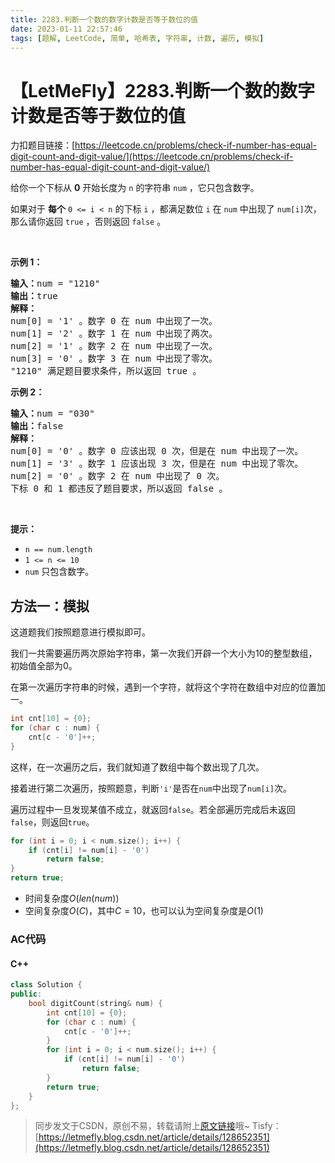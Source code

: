 ```yaml
---
title: 2283.判断一个数的数字计数是否等于数位的值
date: 2023-01-11 22:57:46
tags: [题解, LeetCode, 简单, 哈希表, 字符串, 计数, 遍历, 模拟]
---
```


# 【LetMeFly】2283.判断一个数的数字计数是否等于数位的值

力扣题目链接：[https://leetcode.cn/problems/check-if-number-has-equal-digit-count-and-digit-value/](https://leetcode.cn/problems/check-if-number-has-equal-digit-count-and-digit-value/)

<p>给你一个下标从 <strong>0</strong>&nbsp;开始长度为 <code>n</code>&nbsp;的字符串&nbsp;<code>num</code>&nbsp;，它只包含数字。</p>

<p>如果对于 <strong>每个</strong><em>&nbsp;</em><code>0 &lt;= i &lt; n</code>&nbsp;的下标&nbsp;<code>i</code>&nbsp;，都满足数位<em>&nbsp;</em><code>i</code>&nbsp;在 <code>num</code>&nbsp;中出现了&nbsp;<code>num[i]</code>次，那么请你返回&nbsp;<code>true</code>&nbsp;，否则返回&nbsp;<code>false</code>&nbsp;。</p>

<p>&nbsp;</p>

<p><strong>示例 1：</strong></p>

<pre><b>输入：</b>num = "1210"
<b>输出：</b>true
<strong>解释：</strong>
num[0] = '1' 。数字 0 在 num 中出现了一次。
num[1] = '2' 。数字 1 在 num 中出现了两次。
num[2] = '1' 。数字 2 在 num 中出现了一次。
num[3] = '0' 。数字 3 在 num 中出现了零次。
"1210" 满足题目要求条件，所以返回 true 。
</pre>

<p><strong>示例 2：</strong></p>

<pre><b>输入：</b>num = "030"
<b>输出：</b>false
<strong>解释：</strong>
num[0] = '0' 。数字 0 应该出现 0 次，但是在 num 中出现了一次。
num[1] = '3' 。数字 1 应该出现 3 次，但是在 num 中出现了零次。
num[2] = '0' 。数字 2 在 num 中出现了 0 次。
下标 0 和 1 都违反了题目要求，所以返回 false 。
</pre>

<p>&nbsp;</p>

<p><strong>提示：</strong></p>

<ul>
	<li><code>n == num.length</code></li>
	<li><code>1 &lt;= n &lt;= 10</code></li>
	<li><code>num</code>&nbsp;只包含数字。</li>
</ul>


    
## 方法一：模拟

这道题我们按照题意进行模拟即可。

我们一共需要遍历两次原始字符串，第一次我们开辟一个大小为$10$的整型数组，初始值全部为$0$。

在第一次遍历字符串的时候，遇到一个字符，就将这个字符在数组中对应的位置加一。

```cpp
int cnt[10] = {0};
for (char c : num) {
    cnt[c - '0']++;
}
```

这样，在一次遍历之后，我们就知道了数组中每个数出现了几次。

接着进行第二次遍历，按照题意，判断```'i'```是否在```num```中出现了```num[i]```次。

遍历过程中一旦发现某值不成立，就返回```false```。若全部遍历完成后未返回```false```，则返回```true```。

```cpp
for (int i = 0; i < num.size(); i++) {
    if (cnt[i] != num[i] - '0')
        return false;
}
return true;
```

+ 时间复杂度$O(len(num))$
+ 空间复杂度$O(C)$，其中$C=10$，也可以认为空间复杂度是$O(1)$

### AC代码

#### C++

```cpp
class Solution {
public:
    bool digitCount(string& num) {
        int cnt[10] = {0};
        for (char c : num) {
            cnt[c - '0']++;
        }
        for (int i = 0; i < num.size(); i++) {
            if (cnt[i] != num[i] - '0')
                return false;
        }
        return true;
    }
};
```

> 同步发文于CSDN，原创不易，转载请附上[原文链接](https://blog.tisfy.eu.org/2023/01/11/LeetCode%202283.%E5%88%A4%E6%96%AD%E4%B8%80%E4%B8%AA%E6%95%B0%E7%9A%84%E6%95%B0%E5%AD%97%E8%AE%A1%E6%95%B0%E6%98%AF%E5%90%A6%E7%AD%89%E4%BA%8E%E6%95%B0%E4%BD%8D%E7%9A%84%E5%80%BC/)哦~
> Tisfy：[https://letmefly.blog.csdn.net/article/details/128652351](https://letmefly.blog.csdn.net/article/details/128652351)
